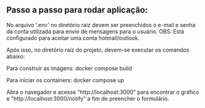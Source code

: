 ## Passo a passo para rodar aplicação:
No arquivo '.env' no diretório raiz devem ser preenchidos o e-mail e senha da conta utilizada para envio de mensagens para o usuário.
OBS: Está configurado para aceitar uma conta hotmail/outlook.

Após isso, no diretório raiz do projeto, devem-se executar os comandos abaixo:

Para construir as imagens: docker compose build

Para iniciar os containers: docker compose up

Abra o navegador e acesse "http://localhost:3000" para encontrar o gráfico e "http://localhost:3000/notify" a fim de preencher o formulário.